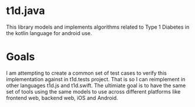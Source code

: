 # t1d.java

This library models and implements algorithms related to Type 1 Diabetes in the kotlin language for android use.

# Goals

I am attempting to create a common set of test cases to verify this implementation against in t1d.tests project. That is so I can reimplement in other languages t1d.js and t1d.swift. The ultimiate goal is to have the same set of tools using the same models to use across different platforms like frontend web, backend web, iOS and Android.
